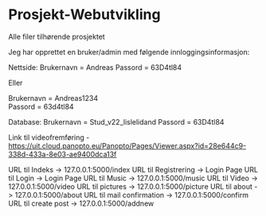 # Prosjekt-Webutvikling
Alle filer tilhørende prosjektet

Jeg har opprettet en bruker/admin med følgende innloggingsinformasjon: 

Nettside: 
Brukernavn = Andreas 
Passord = 63D4tl84 

Eller 

Brukernavn = Andreas1234	
Passord = 63d4tl84 

Database:
Brukernavn = Stud_v22_lislelidand
Passord = 63D4tl84 

Link til videofremføring - https://uit.cloud.panopto.eu/Panopto/Pages/Viewer.aspx?id=28e644c9-338d-433a-8e03-ae9400dca13f

URL til Indeks -> 127.0.0.1:5000/index 
URL til Registrering -> Login Page
URL til Login -> Login Page
URL til Music -> 127.0.0.1:5000/music
URL til Video -> 127.0.0.1:5000/video
URL til pictures -> 127.0.0.1:5000/picture
URL til about -> 127.0.0.1:5000/about
URL til mail confirmation -> 127.0.0.1:5000/confirm
URL til create post -> 127.0.0.1:5000/addnew
